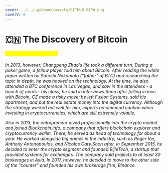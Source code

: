 ```yaml
---
cover: ../../.gitbook/assets/GITHUB CAPA.png
coverY: 0
---
```


# 🇨🇳 The Discovery of Bitcoin

#### <mark style="color:yellow;">The Discovery of Bitcoin</mark>

_In 2013, however, Changpeng Zhao's life took a different turn. During a poker game, a fellow player told him about Bitcoin. After reading the white paper written by Satoshi Nakamoto ("father" of BTC) and researching the topic in depth, he was hooked on the technology. At the time, he also attended a BTC conference in Las Vegas, and saw in the attendees - a bunch of nerds - his class, he said in interviews.Soon after falling in love with Bitcoin, CZ made a risky move: he left Fusion Systems, sold his apartment, and put the real estate money into the digital currency. Although the strategy worked out well for him, experts recommend caution when investing in cryptocurrencies, which are still extremely volatile._

_Also in 2013, the entrepreneur dived professionally into the crypto market and joined Blockchain.info, a company that offers blockchain explorer and cryptocurrency wallet. There, he served as head of technology for about a year. He worked alongside big names in the industry, such as Roger Ver, Anthony Antonopoulos, and Nicolas Cary.Soon after, in September 2015, he decided to enter the crypto segment and founded BijieTech, a startup that provided systems for exchanges. The company sold projects to at least 30 brokerages in Asia. In 2017, however, he decided to move to the other side of the "counter" and founded his own brokerage firm, Binance._
